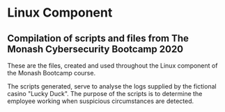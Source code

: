 # Linux Component
## Compilation of scripts and files from The Monash Cybersecurity Bootcamp 2020
These are the files, created and used throughout the Linux component of the Monash Bootcamp course.

The scripts generated, serve to analyse the logs supplied by the fictional casino "Lucky Duck".
The purpose of the scripts is to determine the employee working when suspicious circumstances are detected.
